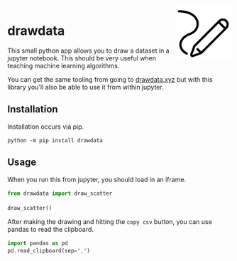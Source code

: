 <img src="logo.png" width=125 height=125 align="right">

# drawdata 

This small python app allows you to draw a dataset in a jupyter
notebook. This should be very useful when teaching machine learning algorithms.

You can get the same tooling from going to [drawdata.xyz](https://drawdata.xyz)
but with this library you'll also be able to use it from within jupyter.

## Installation 

Installation occurs via pip. 

```
python -m pip install drawdata
```

## Usage 

When you run this from jupyter, you should load in an iframe.

```python
from drawdata import draw_scatter

draw_scatter()
```

After making the drawing and hitting the `copy csv` button, you can use pandas to read the clipboard.

```python
import pandas as pd 
pd.read_clipboard(sep=",")
```
